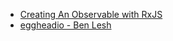 * [Creating An Observable with RxJS](https://egghead.io/lessons/rxjs-creating-an-observable)
* [eggheadio - Ben Lesh](https://egghead.io/instructors/ben-lesh)

